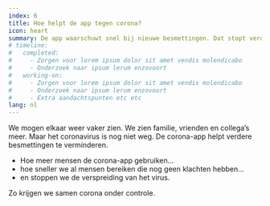 ```yaml
---
index: 6
title: Hoe helpt de app tegen corona?
icon: heart
summary: De app waarschuwt snel bij nieuwe besmettingen. Dat stopt verdere verspreiding.
# timeline:
#   completed:
#     - Zorgen voor lorem ipsum dolor sit amet vendis molendicabo
#     - Onderzoek naar ipsum lerum enzovoort
#   working-on:
#     - Zorgen voor lorem ipsum dolor sit amet vendis molendicabo
#     - Onderzoek naar ipsum lerum enzovoort
#     - Extra aandachtspunten etc etc
lang: nl
---
```


We mogen elkaar weer vaker zien.
We zien familie, vrienden en collega’s meer.
Maar het coronavirus is nog niet weg.
De corona-app helpt verdere besmettingen te verminderen.

- Hoe meer mensen de corona-app gebruiken...
- hoe sneller we al mensen bereiken die nog geen klachten hebben...
- en stoppen we de verspreiding van het virus.

Zo krijgen we samen corona onder controle.


